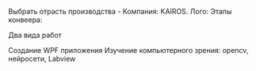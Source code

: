 Выбрать отрасть производства -
Компания: KAIROS. Лого:
Этапы конвеера: 

Два вида работ

  Создание WPF приложения
  Изучение компьютерного зрения: opencv, нейросети, Labview
